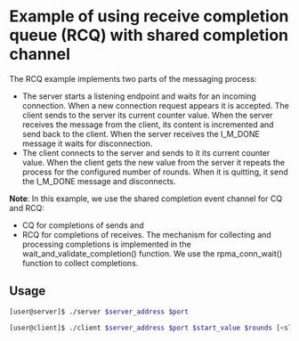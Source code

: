 Example of using receive completion queue (RCQ) with shared completion channel
===

The RCQ example implements two parts of the messaging process:
- The server starts a listening endpoint and waits for an incoming connection.
When a new connection request appears it is accepted. The client sends to
the server its current counter value. When the server receives the message
from the client, its content is incremented and send back to the client. When
the server receives the I_M_DONE message it waits for disconnection.
- The client connects to the server and sends to it its current counter value.
When the client gets the new value from the server it repeats the process
for the configured number of rounds. When it is quitting, it send the I_M_DONE
message and disconnects.

**Note**: In this example, we use the shared completion event channel for CQ and RCQ:
 - CQ for completions of sends and
 - RCQ for completions of receives.
The mechanism for collecting and processing completions is implemented
in the wait_and_validate_completion() function.
We use the rpma_conn_wait() function to collect completions.

## Usage

```bash
[user@server]$ ./server $server_address $port
```

```bash
[user@client]$ ./client $server_address $port $start_value $rounds [<sleep>]
```
